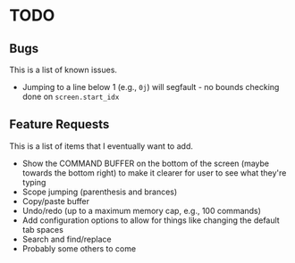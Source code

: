 # TODO

## Bugs
This is a list of known issues.
* Jumping to a line below 1 (e.g., `0j`) will segfault - no bounds checking done on `screen.start_idx`

## Feature Requests
This is a list of items that I eventually want to add.
* Show the COMMAND BUFFER on the bottom of the screen (maybe towards the bottom right) to make it clearer for user to see what they're typing
* Scope jumping (parenthesis and brances)
* Copy/paste buffer
* Undo/redo (up to a maximum memory cap, e.g., 100 commands)
* Add configuration options to allow for things like changing the default tab spaces
* Search and find/replace
* Probably some others to come
